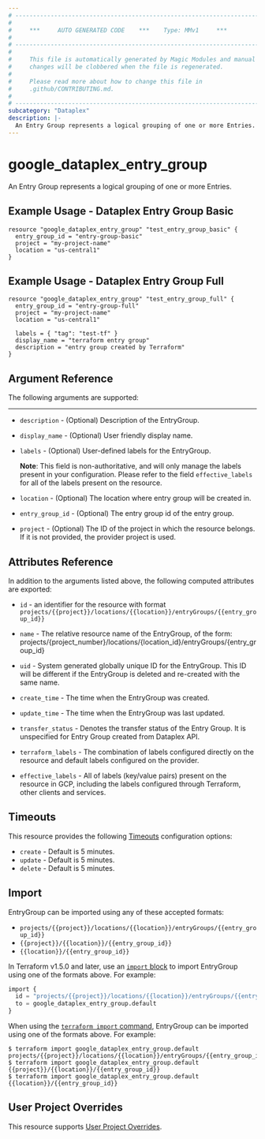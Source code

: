 ```yaml
---
# ----------------------------------------------------------------------------
#
#     ***     AUTO GENERATED CODE    ***    Type: MMv1     ***
#
# ----------------------------------------------------------------------------
#
#     This file is automatically generated by Magic Modules and manual
#     changes will be clobbered when the file is regenerated.
#
#     Please read more about how to change this file in
#     .github/CONTRIBUTING.md.
#
# ----------------------------------------------------------------------------
subcategory: "Dataplex"
description: |-
  An Entry Group represents a logical grouping of one or more Entries.
---
```


# google_dataplex_entry_group

An Entry Group represents a logical grouping of one or more Entries.



## Example Usage - Dataplex Entry Group Basic


```hcl
resource "google_dataplex_entry_group" "test_entry_group_basic" {
  entry_group_id = "entry-group-basic"
  project = "my-project-name"
  location = "us-central1"
}
```
## Example Usage - Dataplex Entry Group Full


```hcl
resource "google_dataplex_entry_group" "test_entry_group_full" {
  entry_group_id = "entry-group-full"
  project = "my-project-name"
  location = "us-central1"

  labels = { "tag": "test-tf" }
  display_name = "terraform entry group"
  description = "entry group created by Terraform"
}
```

## Argument Reference

The following arguments are supported:



- - -


* `description` -
  (Optional)
  Description of the EntryGroup.

* `display_name` -
  (Optional)
  User friendly display name.

* `labels` -
  (Optional)
  User-defined labels for the EntryGroup.

  **Note**: This field is non-authoritative, and will only manage the labels present in your configuration.
  Please refer to the field `effective_labels` for all of the labels present on the resource.

* `location` -
  (Optional)
  The location where entry group will be created in.

* `entry_group_id` -
  (Optional)
  The entry group id of the entry group.

* `project` - (Optional) The ID of the project in which the resource belongs.
    If it is not provided, the provider project is used.



## Attributes Reference

In addition to the arguments listed above, the following computed attributes are exported:

* `id` - an identifier for the resource with format `projects/{{project}}/locations/{{location}}/entryGroups/{{entry_group_id}}`

* `name` -
  The relative resource name of the EntryGroup, of the form: projects/{project_number}/locations/{location_id}/entryGroups/{entry_group_id}

* `uid` -
  System generated globally unique ID for the EntryGroup. This ID will be different if the EntryGroup is deleted and re-created with the same name.

* `create_time` -
  The time when the EntryGroup was created.

* `update_time` -
  The time when the EntryGroup was last updated.

* `transfer_status` -
  Denotes the transfer status of the Entry Group. It is unspecified
  for Entry Group created from Dataplex API.

* `terraform_labels` -
  The combination of labels configured directly on the resource
   and default labels configured on the provider.

* `effective_labels` -
  All of labels (key/value pairs) present on the resource in GCP, including the labels configured through Terraform, other clients and services.


## Timeouts

This resource provides the following
[Timeouts](https://developer.hashicorp.com/terraform/plugin/sdkv2/resources/retries-and-customizable-timeouts) configuration options:

- `create` - Default is 5 minutes.
- `update` - Default is 5 minutes.
- `delete` - Default is 5 minutes.

## Import


EntryGroup can be imported using any of these accepted formats:

* `projects/{{project}}/locations/{{location}}/entryGroups/{{entry_group_id}}`
* `{{project}}/{{location}}/{{entry_group_id}}`
* `{{location}}/{{entry_group_id}}`


In Terraform v1.5.0 and later, use an [`import` block](https://developer.hashicorp.com/terraform/language/import) to import EntryGroup using one of the formats above. For example:

```tf
import {
  id = "projects/{{project}}/locations/{{location}}/entryGroups/{{entry_group_id}}"
  to = google_dataplex_entry_group.default
}
```

When using the [`terraform import` command](https://developer.hashicorp.com/terraform/cli/commands/import), EntryGroup can be imported using one of the formats above. For example:

```
$ terraform import google_dataplex_entry_group.default projects/{{project}}/locations/{{location}}/entryGroups/{{entry_group_id}}
$ terraform import google_dataplex_entry_group.default {{project}}/{{location}}/{{entry_group_id}}
$ terraform import google_dataplex_entry_group.default {{location}}/{{entry_group_id}}
```

## User Project Overrides

This resource supports [User Project Overrides](https://registry.terraform.io/providers/hashicorp/google/latest/docs/guides/provider_reference#user_project_override).
